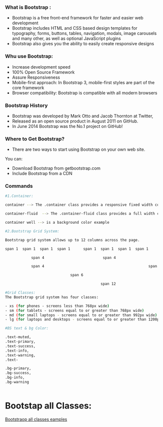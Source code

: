 ### What is Bootstrap :

- Bootstrap is a free front-end framework for faster and easier web development
- Bootstrap includes HTML and CSS based design templates for typography, forms, buttons, tables, navigation, modals, image carousels and many other, as well as optional JavaScript plugins
- Bootstrap also gives you the ability to easily create responsive designs

### Whu use Bootstrap:

- Increase development speed
- 100% Open Source Framework
- Assure Responsiveness
- Mobile-first approach: In Bootstrap 3, mobile-first styles are part of the core framework
- Browser compatibility: Bootstrap is compatible with all modern browsers

### Bootstrap History

- Bootstrap was developed by Mark Otto and Jacob Thornton at Twitter,
- Released as an open source product in August 2011 on GitHub.
- In June 2014 Bootstrap was the No.1 project on GitHub!

### Where to Get Bootstrap?

- There are two ways to start using Bootstrap on your own web site.

You can:

- Download Bootstrap from getbootstrap.com
- Include Bootstrap from a CDN

### Commands

```bash
#1.Container:

container --> The .container class provides a responsive fixed width container

container-fluid  --> The .container-fluid class provides a full width container, spanning the entire width of the viewport

container well --> is a background color example

#2.Bootstrap Grid System:

Bootstrap grid system allows up to 12 columns across the page.

span 1	span 1	span 1	span 1  	span 1	span 1	span 1	span 1	   span 1	span 1	span 1	span 1

            span 4	                         span 4	                                 span 4

            span 4	                                              span 8

                              span 6	                                   span 6

                                            span 12

#Grid Classes:
The Bootstrap grid system has four classes:

- xs (for phones - screens less than 768px wide)
- sm (for tablets - screens equal to or greater than 768px wide)
- md (for small laptops - screens equal to or greater than 992px wide)
- lg (for laptops and desktops - screens equal to or greater than 1200px wide)

#BS text & bg Color:

.text-muted,
.text-primary,
.text-success,
.text-info,
.text-warning,
.text-

.bg-primary,
.bg-success,
.bg-info,
.bg-warning



```

# Bootstap all Classes:

[Bootstraop all classes eamples](https://www.w3schools.com/bootstrap/bootstrap_ref_all_classes.asp)
